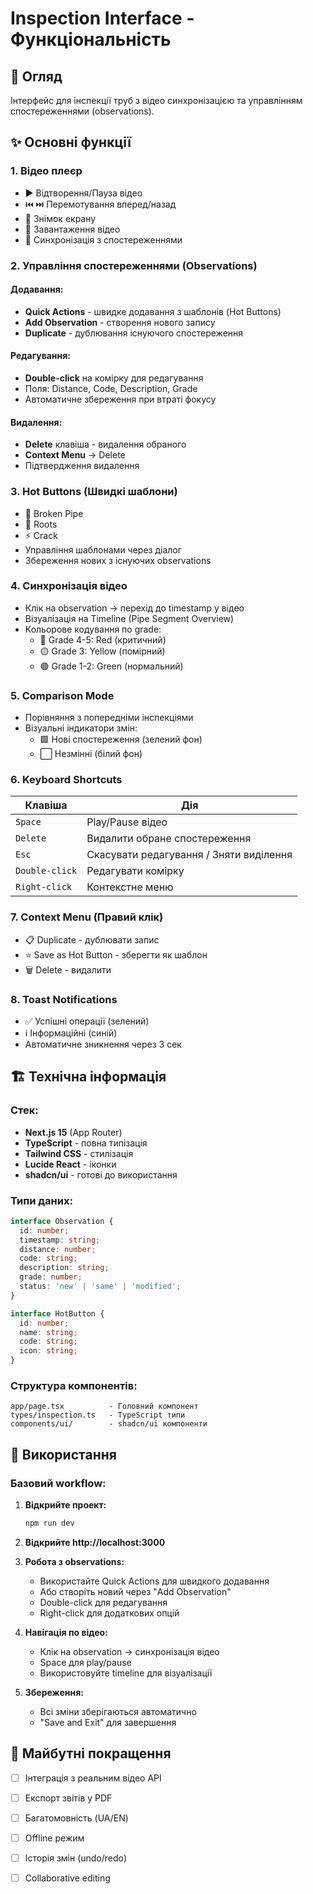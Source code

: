 # Inspection Interface - Функціональність

## 🎯 Огляд

Інтерфейс для інспекції труб з відео синхронізацією та управлінням спостереженнями (observations).

## ✨ Основні функції

### 1. **Відео плеєр**
- ▶️ Відтворення/Пауза відео
- ⏮️ ⏭️ Перемотування вперед/назад
- 📸 Знімок екрану
- 💾 Завантаження відео
- 🎯 Синхронізація з спостереженнями

### 2. **Управління спостереженнями (Observations)**

#### Додавання:
- **Quick Actions** - швидке додавання з шаблонів (Hot Buttons)
- **Add Observation** - створення нового запису
- **Duplicate** - дублювання існуючого спостереження

#### Редагування:
- **Double-click** на комірку для редагування
- Поля: Distance, Code, Description, Grade
- Автоматичне збереження при втраті фокусу

#### Видалення:
- **Delete** клавіша - видалення обраного
- **Context Menu** → Delete
- Підтвердження видалення

### 3. **Hot Buttons (Швидкі шаблони)**
- 🔨 Broken Pipe
- 🌿 Roots
- ⚡ Crack
- Управління шаблонами через діалог
- Збереження нових з існуючих observations

### 4. **Синхронізація відео**
- Клік на observation → перехід до timestamp у відео
- Візуалізація на Timeline (Pipe Segment Overview)
- Кольорове кодування по grade:
  - 🔴 Grade 4-5: Red (критичний)
  - 🟡 Grade 3: Yellow (помірний)
  - 🟢 Grade 1-2: Green (нормальний)

### 5. **Comparison Mode**
- Порівняння з попередніми інспекціями
- Візуальні індикатори змін:
  - 🟩 Нові спостереження (зелений фон)
  - ⬜ Незмінні (білий фон)

### 6. **Keyboard Shortcuts**

| Клавіша | Дія |
|---------|-----|
| `Space` | Play/Pause відео |
| `Delete` | Видалити обране спостереження |
| `Esc` | Скасувати редагування / Зняти виділення |
| `Double-click` | Редагувати комірку |
| `Right-click` | Контекстне меню |

### 7. **Context Menu (Правий клік)**
- 📋 Duplicate - дублювати запис
- ⭐ Save as Hot Button - зберегти як шаблон
- 🗑️ Delete - видалити

### 8. **Toast Notifications**
- ✅ Успішні операції (зелений)
- ℹ️ Інформаційні (синій)
- Автоматичне зникнення через 3 сек

## 🏗️ Технічна інформація

### Стек:
- **Next.js 15** (App Router)
- **TypeScript** - повна типізація
- **Tailwind CSS** - стилізація
- **Lucide React** - іконки
- **shadcn/ui** - готові до використання

### Типи даних:

```typescript
interface Observation {
  id: number;
  timestamp: string;
  distance: number;
  code: string;
  description: string;
  grade: number;
  status: 'new' | 'same' | 'modified';
}

interface HotButton {
  id: number;
  name: string;
  code: string;
  icon: string;
}
```

### Структура компонентів:
```
app/page.tsx          - Головний компонент
types/inspection.ts   - TypeScript типи
components/ui/        - shadcn/ui компоненти
```

## 📝 Використання

### Базовий workflow:

1. **Відкрийте проект:**
   ```bash
   npm run dev
   ```

2. **Відкрийте http://localhost:3000**

3. **Робота з observations:**
   - Використайте Quick Actions для швидкого додавання
   - Або створіть новий через "Add Observation"
   - Double-click для редагування
   - Right-click для додаткових опцій

4. **Навігація по відео:**
   - Клік на observation → синхронізація відео
   - Space для play/pause
   - Використовуйте timeline для візуалізації

5. **Збереження:**
   - Всі зміни зберігаються автоматично
   - "Save and Exit" для завершення

## 🔄 Майбутні покращення

- [ ] Інтеграція з реальним відео API
- [ ] Експорт звітів у PDF
- [ ] Багатомовність (UA/EN)
- [ ] Offline режим
- [ ] Історія змін (undo/redo)
- [ ] Collaborative editing

